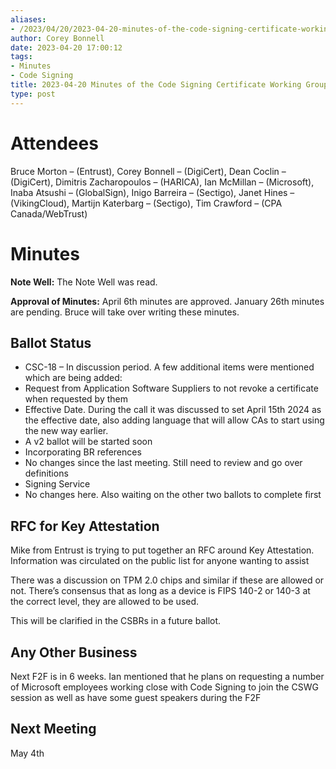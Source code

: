 ```yaml
---
aliases:
- /2023/04/20/2023-04-20-minutes-of-the-code-signing-certificate-working-group/
author: Corey Bonnell
date: 2023-04-20 17:00:12
tags:
- Minutes
- Code Signing
title: 2023-04-20 Minutes of the Code Signing Certificate Working Group
type: post
---
```


# Attendees

Bruce Morton – (Entrust), Corey Bonnell – (DigiCert), Dean Coclin – (DigiCert), Dimitris Zacharopoulos – (HARICA), Ian McMillan – (Microsoft), Inaba Atsushi – (GlobalSign), Inigo Barreira – (Sectigo), Janet Hines – (VikingCloud), Martijn Katerbarg – (Sectigo), Tim Crawford – (CPA Canada/WebTrust)

# Minutes

**Note Well:** The Note Well was read.

**Approval of Minutes:** April 6th minutes are approved. January 26th minutes are pending. Bruce will take over writing these minutes.

## Ballot Status

- CSC-18 – In discussion period. A few additional items were mentioned which are being added:
- Request from Application Software Suppliers to not revoke a certificate when requested by them
- Effective Date. During the call it was discussed to set April 15th 2024 as the effective date, also adding language that will allow CAs to start using the new way earlier.
- A v2 ballot will be started soon
- Incorporating BR references
- No changes since the last meeting. Still need to review and go over definitions
- Signing Service
- No changes here. Also waiting on the other two ballots to complete first

## RFC for Key Attestation

Mike from Entrust is trying to put together an RFC around Key Attestation. Information was circulated on the public list for anyone wanting to assist

There was a discussion on TPM 2.0 chips and similar if these are allowed or not. There’s consensus that as long as a device is FIPS 140-2 or 140-3 at the correct level, they are allowed to be used.

This will be clarified in the CSBRs in a future ballot.

## Any Other Business

Next F2F is in 6 weeks. Ian mentioned that he plans on requesting a number of Microsoft employees working close with Code Signing to join the CSWG session as well as have some guest speakers during the F2F

## Next Meeting

May 4th
